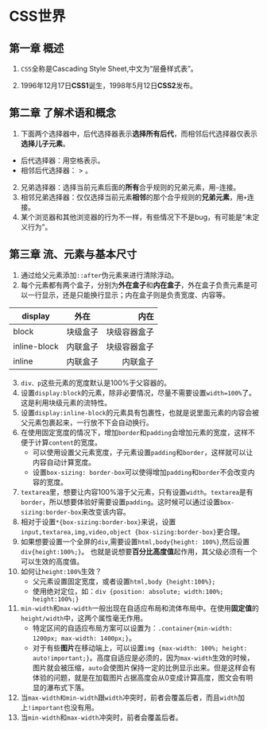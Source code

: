 # CSS世界
## 第一章 概述
1. `CSS`全称是Cascading Style Sheet,中文为“层叠样式表”。

2. 1996年12月17日**CSS1**诞生，1998年5月12日**CSS2**发布。

## 第二章 了解术语和概念
1. 下面两个选择器中，后代选择器表示**选择所有后代**，而相邻后代选择器仅表示**选择儿子元素**。
* 后代选择器：用空格表示。
* 相邻后代选择器： > 。
2. 兄弟选择器：选择当前元素后面的**所有**合乎规则的兄弟元素，用`~`连接。
3. 相邻兄弟选择器：仅仅选择当前元素**相邻**的那个合乎规则的**兄弟元素**，用`+`连接。
4. 某个浏览器和其他浏览器的行为不一样，有些情况下不是bug，有可能是“未定义行为”。

## 第三章 流、元素与基本尺寸

1. 通过给父元素添加`::after`伪元素来进行清除浮动。
2. 每个元素都有两个盒子，分别为**外在盒子**和**内在盒子**，外在盒子负责元素是可以一行显示，还是只能换行显示；内在盒子则是负责宽度、内容等。

display | 外在 | 内在 
---|:--:|---:
block|块级盒子|块级容器盒子
inline-block|内联盒子|块级容器盒子
inline|内联盒子|内联盒子
3. `div、p`这些元素的宽度默认是100%于父容器的。
4. 设置`display:block`的元素，除非必要情况，尽量不需要设置`width=100%`了。这是利用块级元素的流特性。
5. 设置`display:inline-block`的元素具有包裹性，也就是说里面元素的内容会被父元素包裹起来，一行放不下会自动换行。
6. 在使用固定宽度的情况下，增加`border`和`padding`会增加元素的宽度，这样不便于计算`content`的宽度。
   * 可以使用设置父元素宽度，子元素设置`padding`和`border`，这样就可以让内容自动计算宽度。
   * 设置`box-sizing: border-box`可以使得增加`padding`和`border`不会改变内容的宽度。
7. `textarea`里，想要让内容100%溶于父元素，只有设置`width`。`textarea`是有`border`，所以想要体验好需要设置`padding`。这时候可以通过设置`box-sizing:border-box`来改变该内容。
8. 相对于设置`*{box-sizing:border-box}`来说，设置`input,textarea,img,video,object {box-sizing:border-box}`更合理。          
9. 如果想要设置一个全屏的`div`,需要设置`html,body{height: 100%}`,然后设置`div{height:100%;}`。
也就是说想要**百分比高度值**起作用，其父级必须有一个可以生效的高度值。
10. 如何让`height:100%`生效？
    * 父元素设置固定宽度，或者设置`html,body {height:100%};`
    * 使用绝对定位，如：`div {position: absolute; width:100%; height:100%;}`
11. `min-width`和`max-width`一般出现在自适应布局和流体布局中。在使用**固定值**的`height/width`中，这两个属性毫无作用。
    * 特定区间的自适应布局方案可以设置为：`.container{min-width: 1200px; max-width: 1400px;}`。
    * 对于有些**图片**在移动端上，可以设置`img {max-width: 100%; height: auto!important;}`。高度自适应是必须的，因为`max-width`生效的时候，图片就会被压缩，`auto`会使图片保持一定的比例显示出来。但是这样会有体验的问题，就是在加载图片占据高度会从0变成计算高度，图文会有明显的瀑布式下落。
12. 当`max-width和min-width`跟`width`冲突时，前者会覆盖后者，而且`width`加上`!important`也没有用。
13. 当`min-width`和`max-width`冲突时，前者会覆盖后者。